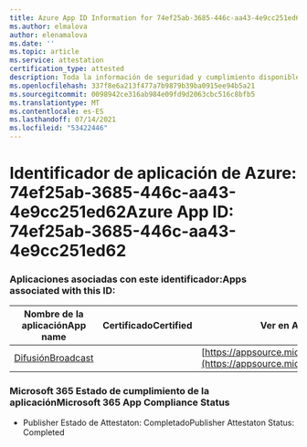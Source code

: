 ```yaml
---
title: Azure App ID Information for 74ef25ab-3685-446c-aa43-4e9cc251ed62
ms.author: elmalova
author: elenamalova
ms.date: ''
ms.topic: article
ms.service: attestation
certification_type: attested
description: Toda la información de seguridad y cumplimiento disponible para 74ef25ab-3685-446c-aa43-4e9cc251ed62.
ms.openlocfilehash: 337f8e6a213f477a7b9879b39ba0915ee94b5a21
ms.sourcegitcommit: 0098942ce316ab984e09fd9d2063cbc516c8bfb5
ms.translationtype: MT
ms.contentlocale: es-ES
ms.lasthandoff: 07/14/2021
ms.locfileid: "53422446"
---
```

# <a name="azure-app-id-74ef25ab-3685-446c-aa43-4e9cc251ed62"></a><span data-ttu-id="fa8c3-103">Identificador de aplicación de Azure: 74ef25ab-3685-446c-aa43-4e9cc251ed62</span><span class="sxs-lookup"><span data-stu-id="fa8c3-103">Azure App ID: 74ef25ab-3685-446c-aa43-4e9cc251ed62</span></span>


### <a name="apps-associated-with-this-id"></a><span data-ttu-id="fa8c3-104">Aplicaciones asociadas con este identificador:</span><span class="sxs-lookup"><span data-stu-id="fa8c3-104">Apps associated with this ID:</span></span>
| <span data-ttu-id="fa8c3-105">**Nombre de la aplicación**</span><span class="sxs-lookup"><span data-stu-id="fa8c3-105">**App name**</span></span> | <span data-ttu-id="fa8c3-106">**Certificado**</span><span class="sxs-lookup"><span data-stu-id="fa8c3-106">**Certified**</span></span> | <span data-ttu-id="fa8c3-107">**Ver en AppSource**</span><span class="sxs-lookup"><span data-stu-id="fa8c3-107">**View in AppSource**</span></span> |
|-|-|-|
| [<span data-ttu-id="fa8c3-108">Difusión</span><span class="sxs-lookup"><span data-stu-id="fa8c3-108">Broadcast</span></span>](https://docs.microsoft.com/en-us/microsoft-365-app-certification/forward/WA200002697) |  | [https://appsource.microsoft.com/product/office/WA200002697](https://appsource.microsoft.com/product/office/WA200002697) |

### <a name="microsoft-365-app-compliance-status"></a><span data-ttu-id="fa8c3-109">Microsoft 365 Estado de cumplimiento de la aplicación</span><span class="sxs-lookup"><span data-stu-id="fa8c3-109">Microsoft 365 App Compliance Status</span></span>
- <span data-ttu-id="fa8c3-110">Publisher Estado de Attestaton: Completado</span><span class="sxs-lookup"><span data-stu-id="fa8c3-110">Publisher Attestaton Status: Completed</span></span>
